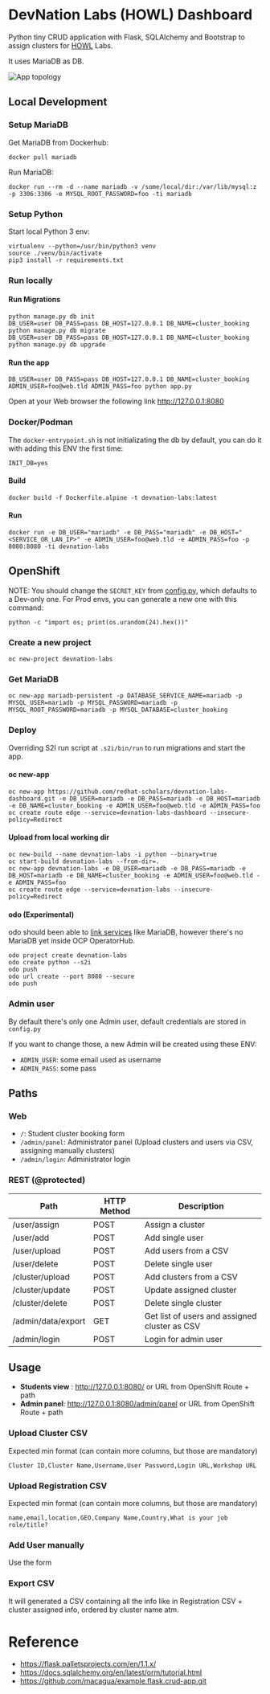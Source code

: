 # DevNation Labs (HOWL) Dashboard

Python tiny CRUD application with Flask, SQLAlchemy and Bootstrap to assign clusters for [HOWL](https://developers.redhat.com/devnation/labs/openshift-howl) Labs.

It uses MariaDB as DB.

![App topology](app.png)

## Local Development


### Setup MariaDB

Get MariaDB from Dockerhub:

```
docker pull mariadb
```

Run MariaDB:
```
docker run --rm -d --name mariadb -v /some/local/dir:/var/lib/mysql:z -p 3306:3306 -e MYSQL_ROOT_PASSWORD=foo -ti mariadb
```

### Setup Python

Start local Python 3 env:

```
virtualenv --python=/usr/bin/python3 venv
source ./venv/bin/activate
pip3 install -r requirements.txt
```

### Run locally

#### Run Migrations

```
python manage.py db init
DB_USER=user DB_PASS=pass DB_HOST=127.0.0.1 DB_NAME=cluster_booking python manage.py db migrate
DB_USER=user DB_PASS=pass DB_HOST=127.0.0.1 DB_NAME=cluster_booking python manage.py db upgrade
```

#### Run the app
 
```
DB_USER=user DB_PASS=pass DB_HOST=127.0.0.1 DB_NAME=cluster_booking ADMIN_USER=foo@web.tld ADMIN_PASS=foo python app.py
```

Open at your Web browser the following link http://127.0.0.1:8080


### Docker/Podman

The `docker-entrypoint.sh` is not initializating the db by default, you can do it with adding this ENV the first time:

```INIT_DB=yes```

#### Build

```
docker build -f Dockerfile.alpine -t devnation-labs:latest
```


#### Run

```
docker run -e DB_USER="mariadb" -e DB_PASS="mariadb" -e DB_HOST="<SERVICE_OR_LAN_IP>" -e ADMIN_USER=foo@web.tld -e ADMIN_PASS=foo -p 8080:8080 -ti devnation-labs
```

## OpenShift

NOTE: You should change the `SECRET_KEY` from [config.py](config.py#L6), which defaults to a Dev-only one. For Prod envs, you can generate a new one with this command:
```
python -c "import os; print(os.urandom(24).hex())"
```

### Create a new project

```
oc new-project devnation-labs
```

### Get MariaDB

```
oc new-app mariadb-persistent -p DATABASE_SERVICE_NAME=mariadb -p MYSQL_USER=mariadb -p MYSQL_PASSWORD=mariadb -p MYSQL_ROOT_PASSWORD=mariadb -p MYSQL_DATABASE=cluster_booking
```

### Deploy

Overriding S2I run script at `.s2i/bin/run` to run migrations and start the app.


#### oc new-app

```
oc new-app https://github.com/redhat-scholars/devnation-labs-dashboard.git -e DB_USER=mariadb -e DB_PASS=mariadb -e DB_HOST=mariadb -e DB_NAME=cluster_booking -e ADMIN_USER=foo@web.tld -e ADMIN_PASS=foo
oc create route edge --service=devnation-labs-dashboard --insecure-policy=Redirect 

```

#### Upload from local working dir

```
oc new-build --name devnation-labs -i python --binary=true
oc start-build devnation-labs --from-dir=.
oc new-app devnation-labs -e DB_USER=mariadb -e DB_PASS=mariadb -e DB_HOST=mariadb -e DB_NAME=cluster_booking -e ADMIN_USER=foo@web.tld -e ADMIN_PASS=foo
oc create route edge --service=devnation-labs --insecure-policy=Redirect 
```

#### odo (Experimental)

odo should been able to [link services](https://docs.openshift.com/container-platform/latest/cli_reference/developer_cli_odo/creating-instances-of-services-managed-by-operators.html#listing-available-services-from-the-operators-installed-on-the-cluster_creating-instances-of-services-managed-by-operators) like MariaDB, however there's no MariaDB yet inside OCP OperatorHub.

```
odo project create devnation-labs
odo create python --s2i
odo push
odo url create --port 8080 --secure
odo push
```

### Admin user

By default there's only one Admin user, default credentials are stored in `config.py`

If you want to change those, a new Admin will be created using these ENV:

- `ADMIN_USER`: some email used as username
- `ADMIN_PASS`: some pass

## Paths

### Web

- `/`: Student cluster booking form
- `/admin/panel`: Administrator panel (Upload clusters and users via CSV, assigning manually clusters)
- `/admin/login`: Administrator login

### REST (@protected)

| Path | HTTP Method | Description
| ------------- | ------------- | ------------- |
| /user/assign  | POST  | Assign a cluster
| /user/add  | POST  | Add single user
| /user/upload  | POST  | Add users from a CSV
| /user/delete  | POST  | Delete single user
| /cluster/upload  | POST  | Add clusters from a CSV
| /cluster/update  | POST  | Update assigned cluster
| /cluster/delete  | POST  | Delete single cluster
| /admin/data/export  | GET  | Get list of users and assigned cluster as CSV
| /admin/login  | POST  | Login for admin user

## Usage

- **Students view** : http://127.0.0.1:8080/ or URL from OpenShift Route + path
- **Admin panel**: http://127.0.0.1:8080/admin/panel or URL from OpenShift Route + path

### Upload Cluster CSV

Expected min format (can contain more columns, but those are mandatory)
```
Cluster ID,Cluster Name,Username,User Password,Login URL,Workshop URL
```

### Upload Registration CSV

Expected min format (can contain more columns, but those are mandatory)

```
name,email,location,GEO,Company Name,Country,What is your job role/title?
```

### Add User manually

Use the form

### Export CSV

It will generated a CSV containing all the info like in Registration CSV + cluster assigned info, ordered by cluster name atm.


# Reference

- https://flask.palletsprojects.com/en/1.1.x/
- https://docs.sqlalchemy.org/en/latest/orm/tutorial.html
- https://github.com/macagua/example.flask.crud-app.git



